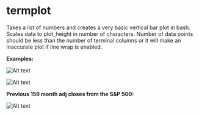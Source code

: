 # termplot
Takes a list of numbers and creates a very basic vertical bar plot in bash. Scales data to plot_height in number of 
characters.  Number of data points should be less than the number of terminal columns or it will make an inaccurate plot 
if line wrap is enabled.

<b>Examples:</b>

![Alt text](ex1.jpg)

![Alt text](ex2.jpg)

<b>Previous 159 month adj closes from the S&P 500:</b>

![Alt text](ex3.jpg)
